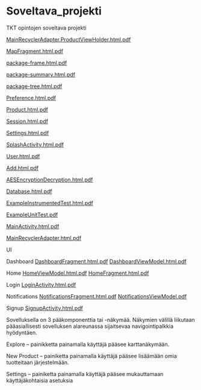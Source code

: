 # Soveltava_projekti
TKT opintojen soveltava projekti

[MainRecyclerAdapter.ProductViewHolder.html.pdf](https://github.com/johmes/Soveltava_projekti/files/6337362/MainRecyclerAdapter.ProductViewHolder.html.pdf)

[MapFragment.html.pdf](https://github.com/johmes/Soveltava_projekti/files/6337364/MapFragment.html.pdf)

[package-frame.html.pdf](https://github.com/johmes/Soveltava_projekti/files/6337365/package-frame.html.pdf)

[package-summary.html.pdf](https://github.com/johmes/Soveltava_projekti/files/6337366/package-summary.html.pdf)

[package-tree.html.pdf](https://github.com/johmes/Soveltava_projekti/files/6337367/package-tree.html.pdf)

[Preference.html.pdf](https://github.com/johmes/Soveltava_projekti/files/6337368/Preference.html.pdf)

[Product.html.pdf](https://github.com/johmes/Soveltava_projekti/files/6337369/Product.html.pdf)

[Session.html.pdf](https://github.com/johmes/Soveltava_projekti/files/6337370/Session.html.pdf)

[Settings.html.pdf](https://github.com/johmes/Soveltava_projekti/files/6337371/Settings.html.pdf)

[SplashActivity.html.pdf](https://github.com/johmes/Soveltava_projekti/files/6337372/SplashActivity.html.pdf)

[User.html.pdf](https://github.com/johmes/Soveltava_projekti/files/6337373/User.html.pdf)

[Add.html.pdf](https://github.com/johmes/Soveltava_projekti/files/6337374/Add.html.pdf)

[AESEncryptionDecryption.html.pdf](https://github.com/johmes/Soveltava_projekti/files/6337375/AESEncryptionDecryption.html.pdf)

[Database.html.pdf](https://github.com/johmes/Soveltava_projekti/files/6337376/Database.html.pdf)

[ExampleInstrumentedTest.html.pdf](https://github.com/johmes/Soveltava_projekti/files/6337377/ExampleInstrumentedTest.html.pdf)

[ExampleUnitTest.pdf](https://github.com/johmes/Soveltava_projekti/files/6337378/ExampleUnitTest.pdf)

[MainActivity.html.pdf](https://github.com/johmes/Soveltava_projekti/files/6337379/MainActivity.html.pdf)

[MainRecyclerAdapter.html.pdf](https://github.com/johmes/Soveltava_projekti/files/6337380/MainRecyclerAdapter.html.pdf)

UI

Dashboard
[DashboardFragment.html.pdf](https://github.com/johmes/Soveltava_projekti/files/6337391/DashboardFragment.html.pdf)
[DashboardViewModel.html.pdf](https://github.com/johmes/Soveltava_projekti/files/6337392/DashboardViewModel.html.pdf)

Home
[HomeViewModel.html.pdf](https://github.com/johmes/Soveltava_projekti/files/6337395/HomeViewModel.html.pdf)
[HomeFragment.html.pdf](https://github.com/johmes/Soveltava_projekti/files/6337396/HomeFragment.html.pdf)

Login
[LoginActivity.html.pdf](https://github.com/johmes/Soveltava_projekti/files/6337398/LoginActivity.html.pdf)

Notifications
[NotificationsFragment.html.pdf](https://github.com/johmes/Soveltava_projekti/files/6337400/NotificationsFragment.html.pdf)
[NotificationsViewModel.pdf](https://github.com/johmes/Soveltava_projekti/files/6337401/NotificationsViewModel.pdf)

Signup
[SignupActivity.html.pdf](https://github.com/johmes/Soveltava_projekti/files/6337404/SignupActivity.html.pdf)




Sovelluksella on 3 pääkomponenttia tai -näkymää.
Näkymien välillä liikutaan pääasiallisesti sovelluksen alareunassa sijaitsevaa navigointipalkkia hyödyntäen.

Explore – painikketta painamalla käyttäjä pääsee karttanäkymään.

New Product – painiketta painamalla käyttäjä pääsee lisäämään omia tuotteitaan järjestelmään.

Settings – painiketta painamalla käyttäjä pääsee mukauttamaan käyttäjäkohtaisia asetuksia



